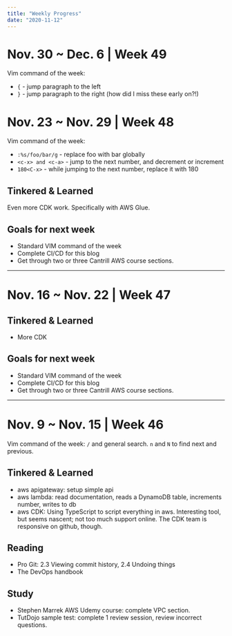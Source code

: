 ```yaml
---
title: "Weekly Progress"
date: "2020-11-12"
---
```


# Nov. 30 ~ Dec. 6 | Week 49

Vim command of the week:

- `{` - jump paragraph to the left
- `}` - jump paragraph to the right (how did I miss these early on?!)


# Nov. 23 ~ Nov. 29 | Week 48

Vim command of the week:

- `:%s/foo/bar/g` - replace foo with bar globally
- `<c-x> and <c-a>` - jump to the next number, and decrement or increment
- `180<C-x>` - while jumping to the next number, replace it with 180

## Tinkered & Learned

Even more CDK work. Specifically with AWS Glue.

## Goals for next week

- Standard VIM command of the week
- Complete CI/CD for this blog
- Get through two or three Cantrill AWS course sections.

---

# Nov. 16 ~ Nov. 22 | Week 47

## Tinkered & Learned

- More CDK

## Goals for next week

- Standard VIM command of the week
- Complete CI/CD for this blog
- Get through two or three Cantrill AWS course sections.

---

# Nov. 9 ~ Nov. 15 | Week 46

Vim command of the week: `/` and general search. `n` and `N` to find next and previous.

## Tinkered & Learned

- aws apigateway: setup simple api
- aws lambda: read documentation, reads a DynamoDB table, increments number, writes to db
- aws CDK: Using TypeScript to script everything in aws. Interesting tool, but seems nascent; not too much support online. The CDK team is responsive on github, though.

## Reading

- Pro Git: 2.3 Viewing commit history, 2.4 Undoing things
- The DevOps handbook

## Study

- Stephen Marrek AWS Udemy course: complete VPC section.
- TutDojo sample test: complete 1 review session, review incorrect questions.
